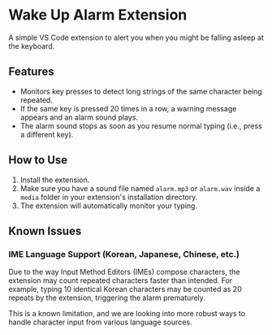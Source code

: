 # Wake Up Alarm Extension

A simple VS Code extension to alert you when you might be falling asleep at the keyboard.

## Features

- Monitors key presses to detect long strings of the same character being repeated.
- If the same key is pressed 20 times in a row, a warning message appears and an alarm sound plays.
- The alarm sound stops as soon as you resume normal typing (i.e., press a different key).

## How to Use

1.  Install the extension.
2.  Make sure you have a sound file named `alarm.mp3` or `alarm.wav` inside a `media` folder in your extension's installation directory.
3.  The extension will automatically monitor your typing.

## Known Issues

### IME Language Support (Korean, Japanese, Chinese, etc.)

Due to the way Input Method Editors (IMEs) compose characters, the extension may count repeated characters faster than intended. For example, typing 10 identical Korean characters may be counted as 20 repeats by the extension, triggering the alarm prematurely.

This is a known limitation, and we are looking into more robust ways to handle character input from various language sources.
